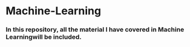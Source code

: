 # Machine-Learning
### In this repository, all the material I have covered in Machine Learningwill be included.
